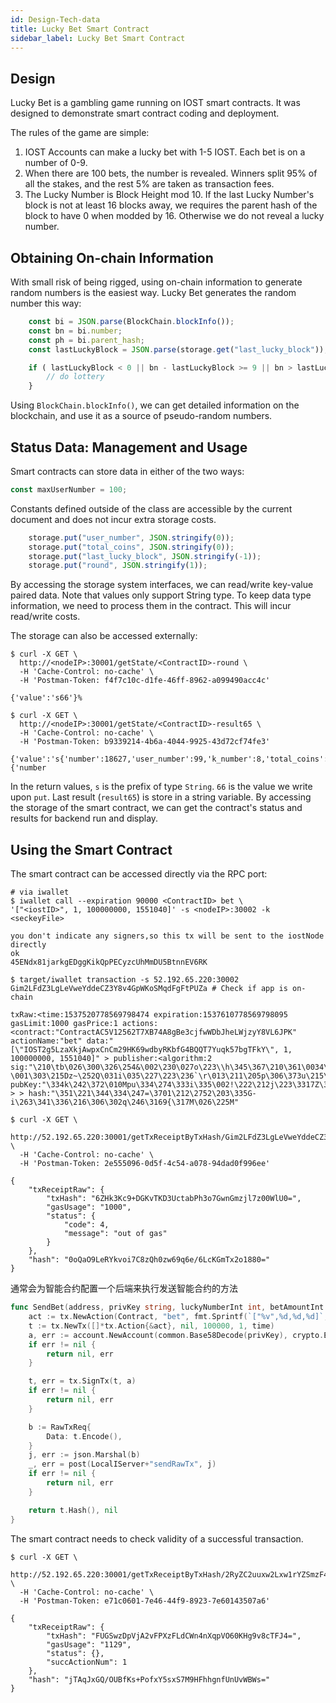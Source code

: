 ```yaml
---
id: Design-Tech-data
title: Lucky Bet Smart Contract
sidebar_label: Lucky Bet Smart Contract
---
```


## Design

Lucky Bet is a gambling game running on IOST smart contracts. It was designed to demonstrate smart contract coding and deployment.

The rules of the game are simple:

1. IOST Accounts can make a lucky bet with 1-5 IOST. Each bet is on a number of 0-9.
2. When there are 100 bets, the number is revealed. Winners split 95% of all the stakes, and the rest 5% are taken as transaction fees.
3. The Lucky Number is Block Height mod 10. If the last Lucky Number's block is not at least 16 blocks away, we requires the parent hash of the block to have 0 when modded by 16. Otherwise we do not reveal a lucky number.

## Obtaining On-chain Information

With small risk of being rigged, using on-chain information to generate random numbers is the easiest way. Lucky Bet generates the random number this way:

```javascript
	const bi = JSON.parse(BlockChain.blockInfo());
	const bn = bi.number;
	const ph = bi.parent_hash;
	const lastLuckyBlock = JSON.parse(storage.get("last_lucky_block"));

	if ( lastLuckyBlock < 0 || bn - lastLuckyBlock >= 9 || bn > lastLuckyBlock && ph[ph.length-1] % 16 === 0) {
		// do lottery
	}
```

Using `BlockChain.blockInfo()`, we can get detailed information on the blockchain, and use it as a source of pseudo-random numbers.

## Status Data: Management and Usage

Smart contracts can store data in either of the two ways:

```javascript
const maxUserNumber = 100;
```

Constants defined outside of the class are accessible by the current document and does not incur extra storage costs.

```javascript
	storage.put("user_number", JSON.stringify(0));
	storage.put("total_coins", JSON.stringify(0));
	storage.put("last_lucky_block", JSON.stringify(-1));
	storage.put("round", JSON.stringify(1));
```

By accessing the storage system interfaces, we can read/write key-value paired data. Note that values only support String type. To keep data type information, we need to process them in the contract. This will incur read/write costs.

The storage can also be accessed externally:

```shell
$ curl -X GET \
  http://<nodeIP>:30001/getState/<ContractID>-round \
  -H 'Cache-Control: no-cache' \
  -H 'Postman-Token: f4f7c10c-d1fe-46ff-8962-a099490acc4c'
```
```
{'value':'s66'}%
```

```shell
$ curl -X GET \
  http://<nodeIP>:30001/getState/<ContractID>-result65 \
  -H 'Cache-Control: no-cache' \
  -H 'Postman-Token: b9339214-4b6a-4044-9925-43d72cf74fe3'
```
```
{'value':'s{'number':18627,'user_number':99,'k_number':8,'total_coins':{'number
```

In the return values, `s` is the prefix of type `String`. `66` is the value we write upon `put`. Last result (`result65`) is store in a string variable. By accessing the storage of the smart contract, we can get the contract's status and results for backend run and display.

## Using the Smart Contract

The smart contract can be accessed directly via the RPC port:

```shell
# via iwallet
$ iwallet call --expiration 90000 <ContractID> bet \
'["<iostID>", 1, 100000000, 1551040]' -s <nodeIP>:30002 -k <seckeyFile>
```

```
you don't indicate any signers,so this tx will be sent to the iostNode directly
ok
45ENdx81jarkgEDggKikQpPECyzcUhMmDU5BtnnEV6RK
```

```shell
$ target/iwallet transaction -s 52.192.65.220:30002 Gim2LFdZ3LgLeVweYddeCZ3Y8v4GpWKoSMqdFgFtPUZa # Check if app is on-chain
```
```
txRaw:<time:1537520778569798474 expiration:1537610778569798095 gasLimit:1000 gasPrice:1 actions:<contract:"ContractAC5V12562T7XB74A8gBe3cjfwWDbJheLWjzyY8VL6JPK" actionName:"bet" data:"[\"IOST2g5LzaXkjAwpxCnCm29HK69wdbyRKbfG4BQQT7Yuqk57bgTFkY\", 1, 100000000, 1551040]" > publisher:<algorithm:2 sig:"\210\tb\026\300\326\254&\002\230\027o\223\\h\345\367\210\361\0034\232\351+F1\274r6\332\226\242?\001\303\215Dz~\252Q\031i\035\227\223\236`\r\013\211\205p\306\373u\215\254\035a\222\336\327\r" pubKey:"\334k\242\372\010Mpu\334\274\333i\335\002!\222\212j\223\3317Z\360\362\3158\003\2056y}j" > > hash:"\351\221\344\334\247=\3701\212\2752\203\335G-i\263\341\336\216\306\302q\246\3169{\317M\026\225M"
```

```shell
$ curl -X GET \
  http://52.192.65.220:30001/getTxReceiptByTxHash/Gim2LFdZ3LgLeVweYddeCZ3Y8v4GpWKoSMqdFgFtPUZa \
  -H 'Cache-Control: no-cache' \
  -H 'Postman-Token: 2e555096-0d5f-4c54-a078-94dad0f996ee'
```
```
{
    "txReceiptRaw": {
        "txHash": "6ZHk3Kc9+DGKvTKD3UctabPh3o7GwnGmzjl7z00WlU0=",
        "gasUsage": "1000",
        "status": {
            "code": 4,
            "message": "out of gas"
        }
    },
    "hash": "0oQaO9LeRYkvoi7C8zQh0zw69q6e/6LcKGmTx2o1880="
}
```

通常会为智能合约配置一个后端来执行发送智能合约的方法

```go
func SendBet(address, privKey string, luckyNumberInt int, betAmountInt int64, nonce int, time int64) ([]byte, error) {
	act := tx.NewAction(Contract, "bet", fmt.Sprintf(`["%v",%d,%d,%d]`, address, luckyNumberInt, betAmountInt, nonce))
	t := tx.NewTx([]*tx.Action{&act}, nil, 100000, 1, time)
	a, err := account.NewAccount(common.Base58Decode(privKey), crypto.Ed25519)
	if err != nil {
		return nil, err
	}

	t, err = tx.SignTx(t, a)
	if err != nil {
		return nil, err
	}

	b := RawTxReq{
		Data: t.Encode(),
	}
	j, err := json.Marshal(b)
	_, err = post(LocalIServer+"sendRawTx", j)
	if err != nil {
		return nil, err
	}

	return t.Hash(), nil
}
```

The smart contract needs to check validity of a successful transaction.

```shell
$ curl -X GET \
  http://52.192.65.220:30001/getTxReceiptByTxHash/2RyZC2uuxw2Lxw1rYZSmzF4q48MNvtjt2SgcYnCWyt6Z \
  -H 'Cache-Control: no-cache' \
  -H 'Postman-Token: e71c0601-7e46-44f9-8923-7e60143507a6'
```
```
{
    "txReceiptRaw": {
        "txHash": "FUGSwzDpVjA2vFPXzFLdCWn4nXqpVO60KHg9v8cTFJ4=",
        "gasUsage": "1129",
        "status": {},
        "succActionNum": 1
    },
    "hash": "jTAqJxGQ/OUBfKs+PofxY5sxS7M9HFhhgnfUnUvWBWs="
}
```
